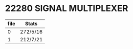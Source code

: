 # 22280 SIGNAL MULTIPLEXER

| file | Stats     |
|------|-----------|
| 0    | 272/5/16  |
| 1    | 212/7/21  |

